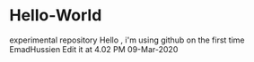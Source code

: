 # Hello-World
experimental repository
Hello , i'm using github on the first time 
EmadHussien Edit it at 4.02 PM 09-Mar-2020
